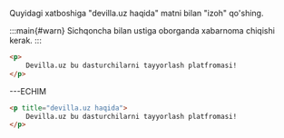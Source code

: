 Quyidagi xatboshiga "devilla.uz haqida" matni bilan "izoh" qo'shing. 

:::main{#warn}
Sichqoncha bilan ustiga oborganda xabarnoma chiqishi kerak.
:::

~~~html
<p>
    Devilla.uz bu dasturchilarni tayyorlash platfromasi!
</p>
~~~

---ECHIM

~~~html
<p title="devilla.uz haqida">
    Devilla.uz bu dasturchilarni tayyorlash platfromasi!
</p>
~~~

